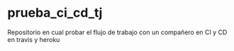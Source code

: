 # prueba_ci_cd_tj
Repositorio en cual probar el flujo de trabajo con un compañero en CI y CD en travis y heroku
